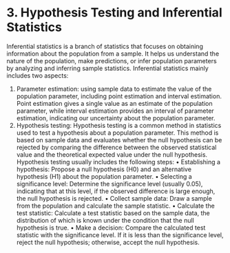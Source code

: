 # 3. Hypothesis Testing and Inferential Statistics

Inferential statistics is a branch of statistics that focuses on obtaining information about the population from a sample. It helps us understand the nature of the population, make predictions, or infer population parameters by analyzing and inferring sample statistics.
Inferential statistics mainly includes two aspects:
1) Parameter estimation: using sample data to estimate the value of the population parameter, including point estimation and interval estimation. Point estimation gives a single value as an estimate of the population parameter, while interval estimation provides an interval of parameter estimation, indicating our uncertainty about the population parameter.
2) Hypothesis testing: Hypothesis testing is a common method in statistics used to test a hypothesis about a population parameter. This method is based on sample data and evaluates whether the null hypothesis can be rejected by comparing the difference between the observed statistical value and the theoretical expected value under the null hypothesis. Hypothesis testing usually includes the following steps:
• Establishing a hypothesis: Propose a null hypothesis (H0) and an alternative hypothesis (H1) about the population parameter.
• Selecting a significance level: Determine the significance level (usually 0.05), indicating that at this level, if the observed difference is large enough, the null hypothesis is rejected.
• Collect sample data: Draw a sample from the population and calculate the sample statistic.
• Calculate the test statistic: Calculate a test statistic based on the sample data, the distribution of which is known under the condition that the null hypothesis is true.
• Make a decision: Compare the calculated test statistic with the significance level. If it is less than the significance level, reject the null hypothesis; otherwise, accept the null hypothesis.